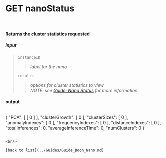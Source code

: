 # **GET nanoStatus**
<br/>

#### Returns the cluster statistics requested
##### input
>`instanceID`
>>*label for the nano*
>
>`results`
>>*options for cluster statistics to view*  
>>*NOTE: see [Guide: Nano Status](../Guides/Guide_Nano_Status.md) for more information*

#### output
>```json
  {
    "PCA": [
      [
        0
      ]
    ],
    "clusterGrowth": [
      0
    ],
    "clusterSizes": [
      0
    ],
    "anomalyIndexes": [
      0
    ],
    "frequencyIndexes": [
      0
    ],
    "distanceIndexes": [
      0
    ],
    "totalInferences": 0,
    "averageInferenceTime": 0,
    "numClusters": 0
  }
```

<br/>

[back to list](../Guides/Guide_Boon_Nano.md)
